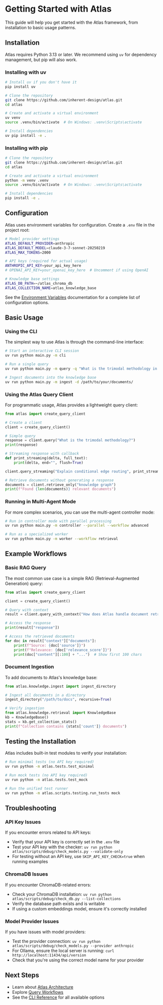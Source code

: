 # Getting Started with Atlas

This guide will help you get started with the Atlas framework, from installation to basic usage patterns.

## Installation

Atlas requires Python 3.13 or later. We recommend using `uv` for dependency management, but pip will also work.

### Installing with uv

```bash
# Install uv if you don't have it
pip install uv

# Clone the repository
git clone https://github.com/inherent-design/atlas.git
cd atlas

# Create and activate a virtual environment
uv venv
source .venv/bin/activate  # On Windows: .venv\Scripts\activate

# Install dependencies
uv pip install -e .
```

### Installing with pip

```bash
# Clone the repository
git clone https://github.com/inherent-design/atlas.git
cd atlas

# Create and activate a virtual environment
python -m venv .venv
source .venv/bin/activate  # On Windows: .venv\Scripts\activate

# Install dependencies
pip install -e .
```

## Configuration

Atlas uses environment variables for configuration. Create a `.env` file in the project root:

```bash
# Model provider settings
ATLAS_DEFAULT_PROVIDER=anthropic
ATLAS_DEFAULT_MODEL=claude-3-7-sonnet-20250219
ATLAS_MAX_TOKENS=2000

# API keys (required for actual usage)
ANTHROPIC_API_KEY=your_api_key_here
# OPENAI_API_KEY=your_openai_key_here  # Uncomment if using OpenAI

# Knowledge base settings
ATLAS_DB_PATH=~/atlas_chroma_db
ATLAS_COLLECTION_NAME=atlas_knowledge_base
```

See the [Environment Variables](../reference/env_variables.md) documentation for a complete list of configuration options.

## Basic Usage

### Using the CLI

The simplest way to use Atlas is through the command-line interface:

```bash
# Start an interactive CLI session
uv run python main.py -m cli

# Run a single query
uv run python main.py -m query -q "What is the trimodal methodology in Atlas?"

# Ingest documents into the knowledge base
uv run python main.py -m ingest -d /path/to/your/documents/
```

### Using the Atlas Query Client

For programmatic usage, Atlas provides a lightweight query client:

```python
from atlas import create_query_client

# Create a client
client = create_query_client()

# Simple query
response = client.query("What is the trimodal methodology?")
print(response)

# Streaming response with callback
def print_streaming(delta, full_text):
    print(delta, end="", flush=True)

client.query_streaming("Explain conditional edge routing", print_streaming)

# Retrieve documents without generating a response
documents = client.retrieve_only("knowledge graph")
print(f"Found {len(documents)} relevant documents")
```

### Running in Multi-Agent Mode

For more complex scenarios, you can use the multi-agent controller mode:

```bash
# Run in controller mode with parallel processing
uv run python main.py -m controller --parallel --workflow advanced

# Run as a specialized worker
uv run python main.py -m worker --workflow retrieval
```

## Example Workflows

### Basic RAG Query

The most common use case is a simple RAG (Retrieval-Augmented Generation) query:

```python
from atlas import create_query_client

client = create_query_client()

# Query with context
result = client.query_with_context("How does Atlas handle document retrieval?")

# Access the response
print(result["response"])

# Access the retrieved documents
for doc in result["context"]["documents"]:
    print(f"Source: {doc['source']}")
    print(f"Relevance: {doc['relevance_score']}")
    print(doc["content"][:100] + "...")  # Show first 100 chars
```

### Document Ingestion

To add documents to Atlas's knowledge base:

```python
from atlas.knowledge.ingest import ingest_directory

# Ingest all documents in a directory
ingest_directory("/path/to/docs", recursive=True)

# Verify ingestion
from atlas.knowledge.retrieval import KnowledgeBase
kb = KnowledgeBase()
stats = kb.get_collection_stats()
print(f"Collection contains {stats['count']} documents")
```

## Testing the Installation

Atlas includes built-in test modules to verify your installation:

```bash
# Run minimal tests (no API key required)
uv run python -m atlas.tests.test_minimal

# Run mock tests (no API key required)
uv run python -m atlas.tests.test_mock

# Run the unified test runner
uv run python -m atlas.scripts.testing.run_tests mock
```

## Troubleshooting

### API Key Issues

If you encounter errors related to API keys:

- Verify that your API key is correctly set in the `.env` file
- Test your API key with the checker: `uv run python atlas/scripts/debug/check_models.py --validate-only`
- For testing without an API key, use `SKIP_API_KEY_CHECK=true` when running examples

### ChromaDB Issues

If you encounter ChromaDB-related errors:

- Check your ChromaDB installation: `uv run python atlas/scripts/debug/check_db.py --list-collections`
- Verify the database path exists and is writable
- If using a custom embeddings model, ensure it's correctly installed

### Model Provider Issues

If you have issues with model providers:

- Test the provider connection: `uv run python atlas/scripts/debug/check_models.py --provider anthropic`
- For Ollama, ensure the local server is running: `curl http://localhost:11434/api/version`
- Check that you're using the correct model name for your provider

## Next Steps

- Learn about [Atlas Architecture](../architecture/)
- Explore [Query Workflows](../workflows/query.md)
- See the [CLI Reference](../reference/cli.md) for all available options
